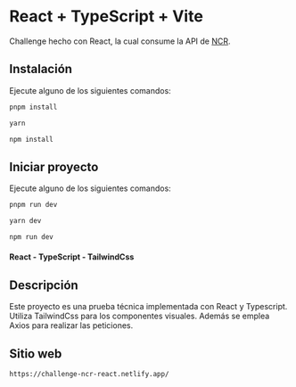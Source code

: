 # React + TypeScript + Vite

Challenge hecho con React, la cual consume la API de [NCR](https://api.npoint.io/97d89162575a9d816661).

## Instalación
Ejecute alguno de los siguientes comandos:

```bash
pnpm install
```

```bash
yarn
```

```bash
npm install
```

## Iniciar proyecto
Ejecute alguno de los siguientes comandos:

```bash
pnpm run dev
```

```bash
yarn dev
```

```bash
npm run dev
```

#### React - TypeScript - TailwindCss

## Descripción
Este proyecto es una prueba técnica implementada con React y Typescript. Utiliza TailwindCss para los componentes visuales. Además se emplea Axios para realizar las peticiones.

## Sitio web
``` https://challenge-ncr-react.netlify.app/ ```